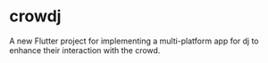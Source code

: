 # crowdj

A new Flutter project for implementing a multi-platform app for dj to enhance their interaction with the crowd.
